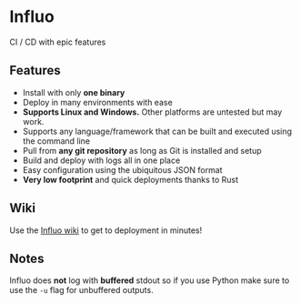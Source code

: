 # Influo
CI / CD with epic features

## Features

* Install with only **one binary**
* Deploy in many environments with ease
* **Supports Linux and Windows.** Other platforms are untested but may work.
* Supports any language/framework that can be built and executed using the command line
* Pull from **any git repository** as long as Git is installed and setup
* Build and deploy with logs all in one place
* Easy configuration using the ubiquitous JSON format
* **Very low footprint** and quick deployments thanks to Rust

## Wiki

Use the [Influo wiki](https://github.com/Danktronics/Influo/wiki) to get to deployment in minutes!

## Notes
Influo does **not** log with **buffered** stdout so if you use Python make sure to use the `-u` flag for unbuffered outputs.
